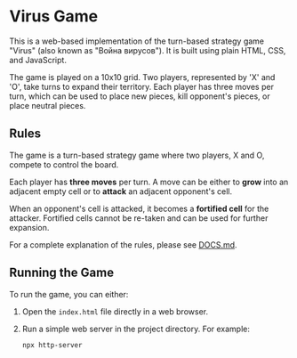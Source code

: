 # Virus Game

This is a web-based implementation of the turn-based strategy game "Virus" (also known as "Война вирусов"). It is built using plain HTML, CSS, and JavaScript.

The game is played on a 10x10 grid. Two players, represented by 'X' and 'O', take turns to expand their territory. Each player has three moves per turn, which can be used to place new pieces, kill opponent's pieces, or place neutral pieces.

## Rules

The game is a turn-based strategy game where two players, X and O, compete to control the board.

Each player has **three moves** per turn. A move can be either to **grow** into an adjacent empty cell or to **attack** an adjacent opponent's cell.

When an opponent's cell is attacked, it becomes a **fortified cell** for the attacker. Fortified cells cannot be re-taken and can be used for further expansion.

For a complete explanation of the rules, please see [DOCS.md](DOCS.md).

## Running the Game

To run the game, you can either:

1.  Open the `index.html` file directly in a web browser.
2.  Run a simple web server in the project directory. For example:

    ```bash
    npx http-server
    ```
